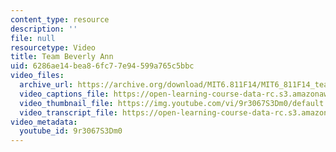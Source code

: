 ```yaml
---
content_type: resource
description: ''
file: null
resourcetype: Video
title: Team Beverly Ann
uid: 6286ae14-bea8-6fc7-7e94-599a765c5bbc
video_files:
  archive_url: https://archive.org/download/MIT6.811F14/MIT6_811F14_team_beverley_ann_300k.mp4
  video_captions_file: https://open-learning-course-data-rc.s3.amazonaws.com/6-811-principles-and-practice-of-assistive-technology-fall-2014/70f8e85e12205fa38c078f8c78d831db_9r3067S3Dm0.vtt
  video_thumbnail_file: https://img.youtube.com/vi/9r3067S3Dm0/default.jpg
  video_transcript_file: https://open-learning-course-data-rc.s3.amazonaws.com/6-811-principles-and-practice-of-assistive-technology-fall-2014/5d5c6a5828906ba1a656399c0db5fdc0_9r3067S3Dm0.pdf
video_metadata:
  youtube_id: 9r3067S3Dm0
---
```

